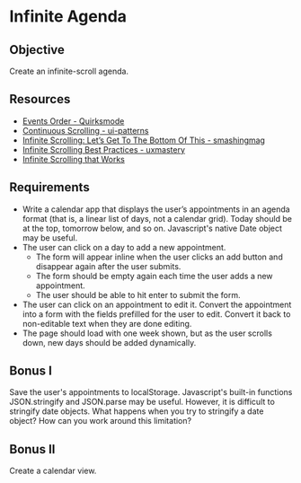 Infinite Agenda
=============

Objective
----------

Create an infinite-scroll agenda.

Resources
----------
- <a href="http://www.quirksmode.org/js/events_order.html">Events Order - Quirksmode</a>
- <a href="http://ui-patterns.com/patterns/ContinuousScrolling">Continuous Scrolling - ui-patterns</a>
- <a href="http://uxdesign.smashingmagazine.com/2013/05/03/infinite-scrolling-get-bottom/">Infinite Scrolling: Let’s Get To The Bottom Of This - smashingmag</a>
- <a href="http://uxmovement.com/navigation/infinite-scrolling-best-practices/">Infinite Scrolling Best Practices - uxmastery</a>
- <a href="http://eviltrout.com/2013/02/16/infinite-scrolling-that-works.html">Infinite Scrolling that Works</a>

Requirements
----------
- Write a calendar app that displays the user’s appointments in an agenda format (that is, a linear list of days, not a calendar grid). Today should be at the top, tomorrow below, and so on. Javascript's native 
Date object may be useful.
- The user can click on a day to add a new appointment.
    - The form will appear inline when the user clicks an add button and disappear again after the user submits.
    - The form should be empty again each time the user adds a new appointment.
    - The user should be able to hit enter to submit the form.
- The user can click on an appointment to edit it. Convert the appointment into a form with the fields prefilled for the user to edit. Convert it back to non-editable text when they are done editing.
- The page should load with one week shown, but as the user scrolls down, new days should be added dynamically.

Bonus I
--------
Save the user's appointments to localStorage. Javascript's built-in functions JSON.stringify and JSON.parse may be useful. However, it is difficult to stringify date objects. What happens when you try to 
stringify a date object? How can you work around this limitation?

Bonus II
--------
Create a calendar view.
